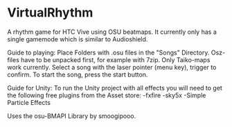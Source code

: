 # VirtualRhythm

A rhythm game for HTC Vive using OSU beatmaps. It currently only has a single gamemode which is similar to Audioshield.

Guide to playing:
Place Folders with .osu files in the "Songs" Directory. Osz-files have to be unpacked first, for example with 7zip. Only Taiko-maps work currently.
Select a song with the laser pointer (menu key), trigger to confirm. To start the song, press the start button.

Guide for Unity:
To run the Unity project with all effects you will need to get the following free plugins from the Asset store:
-fxfire
-sky5x
-Simple Particle Effects


Uses the osu-BMAPI Library by smoogipooo.

